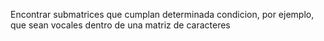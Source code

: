 Encontrar submatrices que cumplan determinada condicion, por ejemplo, que sean vocales dentro de una matriz de caracteres
